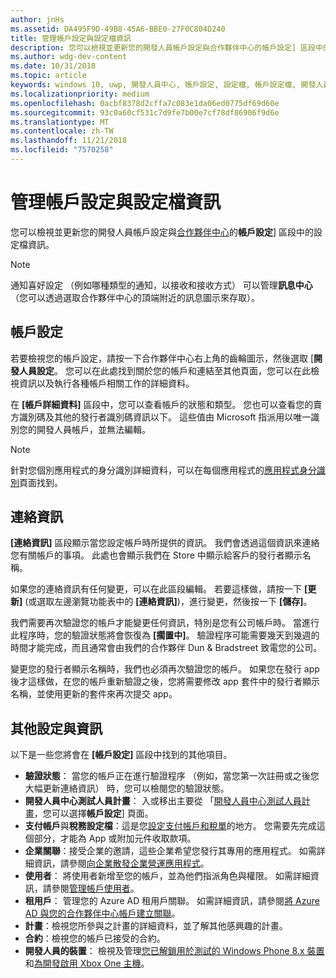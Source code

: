 ```yaml
---
author: jnHs
ms.assetid: DA495F9D-49B8-45A6-BBE0-27F0C804D240
title: 管理帳戶設定與設定檔資訊
description: 您可以檢視並更新您的開發人員帳戶設定與合作夥伴中心的帳戶設定] 區段中的設定檔資訊。
ms.author: wdg-dev-content
ms.date: 10/31/2018
ms.topic: article
keywords: windows 10, uwp, 開發人員中心, 帳戶設定, 設定檔, 帳戶設定檔, 開發人員帳戶, 開發人員帳戶設定
ms.localizationpriority: medium
ms.openlocfilehash: 0acbf8378d2cffa7c083e1da06ed0775df69d60e
ms.sourcegitcommit: 93c0a60cf531c7d9fe7b00e7cf78df86906f9d6e
ms.translationtype: MT
ms.contentlocale: zh-TW
ms.lasthandoff: 11/21/2018
ms.locfileid: "7570258"
---
```

# <a name="manage-account-settings-and-profile-info"></a>管理帳戶設定與設定檔資訊

您可以檢視並更新您的開發人員帳戶設定與[合作夥伴中心](https://partner.microsoft.com/dashboard)的**帳戶設定**\] 區段中的設定檔資訊。 

> [!NOTE]
> 通知喜好設定 （例如哪種類型的通知，以接收和接收方式） 可以管理**訊息中心**（您可以透過選取合作夥伴中心的頂端附近的訊息圖示來存取）。

## <a name="account-settings"></a>帳戶設定

若要檢視您的帳戶設定，請按一下合作夥伴中心右上角的齒輪圖示，然後選取 [**開發人員設定**。 您可以在此處找到關於您的帳戶和連結至其他頁面，您可以在此檢視資訊以及執行各種帳戶相關工作的詳細資料。

在 **\[帳戶詳細資料\]** 區段中，您可以查看帳戶的狀態和類型。 您也可以查看您的賣方識別碼及其他的發行者識別碼資訊以下。 這些值由 Microsoft 指派用以唯一識別您的開發人員帳戶，並無法編輯。

> [!NOTE]
> 針對您個別應用程式的身分識別詳細資料，可以在每個應用程式的[應用程式身分識別](view-app-identity-details.md)頁面找到。

## <a name="contact-info"></a>連絡資訊

**\[連絡資訊\]** 區段顯示當您設定帳戶時所提供的資訊。 我們會透過這個資訊來連絡您有關帳戶的事項。 此處也會顯示我們在 Store 中顯示給客戶的發行者顯示名稱。

如果您的連絡資訊有任何變更，可以在此區段編輯。 若要這樣做，請按一下 **\[更新\]** (或選取左邊瀏覽功能表中的 **\[連絡資訊\]**)，進行變更，然後按一下 **\[儲存\]**。

我們需要再次驗證您的帳戶才能變更任何資訊，特別是您有公司帳戶時。 當進行此程序時，您的驗證狀態將會恢復為 **\[擱置中\]**。 驗證程序可能需要幾天到幾週的時間才能完成，而且通常會由我們的合作夥伴 Dun & Bradstreet 致電您的公司。

變更您的發行者顯示名稱時，我們也必須再次驗證您的帳戶。 如果您在發行 app 後才這樣做，在您的帳戶重新驗證之後，您將需要修改 app 套件中的發行者顯示名稱，並使用更新的套件來再次提交 app。


## <a name="additional-settings-and-info"></a>其他設定與資訊

以下是一些您將會在 **\[帳戶設定\]** 區段中找到的其他項目。

- **驗證狀態**： 當您的帳戶正在進行驗證程序 （例如，當您第一次註冊或之後您大幅更新連絡資訊） 時，您可以檢閱您的驗證狀態。
- **開發人員中心測試人員計畫**： 入或移出主要從 「[開發人員中心測試人員計畫](dev-center-insider-program.md)，您可以選擇**帳戶設定**\] 頁面。
- **支付帳戶**與**稅務設定檔**：這是您[設定支付帳戶和稅單](setting-up-your-payout-account-and-tax-forms.md)的地方。 您需要先完成這個部分，才能為 App 或附加元件收取款項。
- **企業關聯**：接受企業的邀請，這些企業希望您發行其專用的應用程式。 如需詳細資訊，請參閱[向企業散發企業營運應用程式](distribute-lob-apps-to-enterprises.md)。
- **使用者**： 將使用者新增至您的帳戶，並為他們指派角色與權限。 如需詳細資訊，請參閱[管理帳戶使用者](manage-account-users.md)。
- **租用戶**： 管理您的 Azure AD 租用戶關聯。 如需詳細資訊，請參閱[將 Azure AD 與您的合作夥伴中心帳戶建立關聯](associate-azure-ad-with-dev-center.md)。
- **計畫**：檢視您所參與之計畫的詳細資料，並了解其他感興趣的計畫。
- **合約**：檢視您的帳戶已接受的合約。
- **開發人員的裝置**： 檢視及管理[您已解鎖用於測試的 Windows Phone 8.x 裝置](http://go.microsoft.com/fwlink/p/?LinkId=533897)和[為開發啟用 Xbox One 主機](../xbox-apps/devkit-activation.md)。 


